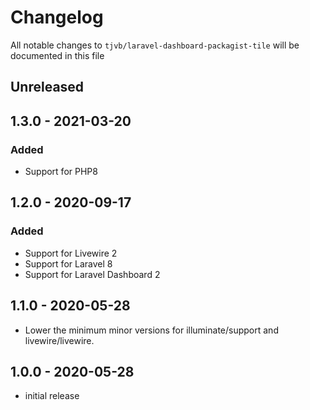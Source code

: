 # Changelog

All notable changes to `tjvb/laravel-dashboard-packagist-tile` will be documented in this file

## Unreleased
## 1.3.0 - 2021-03-20
### Added
- Support for PHP8

## 1.2.0 - 2020-09-17
### Added
- Support for Livewire 2
- Support for Laravel 8
- Support for Laravel Dashboard 2

## 1.1.0 - 2020-05-28
- Lower the minimum minor versions for illuminate/support and livewire/livewire.

## 1.0.0 - 2020-05-28

- initial release

